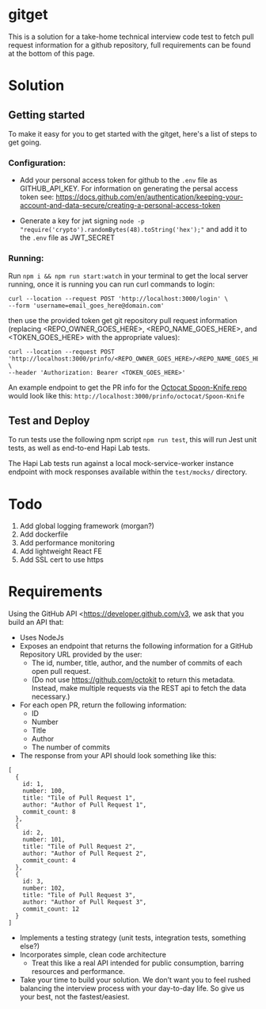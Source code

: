# gitget

This is a solution for a take-home technical interview code test to fetch pull request information for a github repository, full requirements can be found at the bottom of this page.

# Solution

## Getting started

To make it easy for you to get started with the gitget, here's a list of steps to get going.

### Configuration:
- Add your personal access token for github to the `.env` file as GITHUB_API_KEY.  For information on generating the persal access token see: https://docs.github.com/en/authentication/keeping-your-account-and-data-secure/creating-a-personal-access-token

- Generate a key for jwt signing `node -p "require('crypto').randomBytes(48).toString('hex');"` and add it to the `.env` file as JWT_SECRET

### Running:

Run `npm i && npm run start:watch` in your terminal to get the local server running, once it is running you can run curl commands to login: 

```
curl --location --request POST 'http://localhost:3000/login' \
--form 'username=email_goes_here@domain.com'
```

then use the provided token get git repository pull request information (replacing <REPO_OWNER_GOES_HERE>, <REPO_NAME_GOES_HERE>, and <TOKEN_GOES_HERE> with the appropriate values):
```
curl --location --request POST 'http://localhost:3000/prinfo/<REPO_OWNER_GOES_HERE>/<REPO_NAME_GOES_HERE>' \
--header 'Authorization: Bearer <TOKEN_GOES_HERE>'
```
An example endpoint to get the PR info for the [Octocat Spoon-Knife repo](https://github.com/octocat/Spoon-Knife) would look like this: `http://localhost:3000/prinfo/octocat/Spoon-Knife`


## Test and Deploy

To run tests use the following npm script `npm run test`, this will run Jest unit tests, as well as end-to-end Hapi Lab tests.  

The Hapi Lab tests run against a local mock-service-worker instance endpoint with mock responses available within the `test/mocks/` directory.


# Todo

1. Add global logging framework (morgan?)
2. Add dockerfile
3. Add performance monitoring
4. Add lightweight React FE
5. Add SSL cert to use https


# Requirements

Using the GitHub API <https://developer.github.com/v3, we ask that you build an API that:

- Uses NodeJs
- Exposes an endpoint that returns the following information for a GitHub Repository URL provided by the user:
  - The id, number, title, author, and the number of commits of each open pull request.
  - (Do not use https://github.com/octokit to return this metadata. Instead, make multiple requests via the REST api to fetch the data necessary.)
- For each open PR, return the following information:
  - ID
  - Number
  - Title
  - Author
  - The number of commits
- The response from your API should look something like this:
```
[
  {
    id: 1,
    number: 100,
    title: "Tile of Pull Request 1",
    author: "Author of Pull Request 1",
    commit_count: 8
  },
  {
    id: 2,
    number: 101,
    title: "Tile of Pull Request 2",
    author: "Author of Pull Request 2",
    commit_count: 4
  },
  {
    id: 3,
    number: 102,
    title: "Tile of Pull Request 3",
    author: "Author of Pull Request 3",
    commit_count: 12
  }
]
```
- Implements a testing strategy (unit tests, integration tests, something else?)
- Incorporates simple, clean code architecture
  - Treat this like a real API intended for public consumption, barring resources and performance.
- Take your time to build your solution. We don’t want you to feel rushed balancing the interview process with your day-to-day life. So give us your best, not the fastest/easiest.